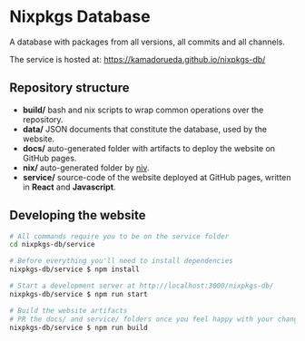 # Nixpkgs Database

A database with packages from all versions, all commits and all channels.

The service is hosted at: https://kamadorueda.github.io/nixpkgs-db/

## Repository structure

- **build/** bash and nix scripts to wrap common operations over the repository.
- **data/** JSON documents that constitute the database, used by the website.
- **docs/** auto-generated folder with artifacts to deploy the website on GitHub pages.
- **nix/** auto-generated folder by [niv](https://github.com/nmattia/niv).
- **service/** source-code of the website deployed at GitHub pages,
  written in **React** and **Javascript**.

## Developing the website

```sh
# All commands require you to be on the service folder
cd nixpkgs-db/service

# Before everything you'll need to install dependencies
nixpkgs-db/service $ npm install

# Start a development server at http://localhost:3000/nixpkgs-db/
nixpkgs-db/service $ npm run start

# Build the website artifacts
# PR the docs/ and service/ folders once you feel happy with your changes!
nixpkgs-db/service $ npm run build
```
